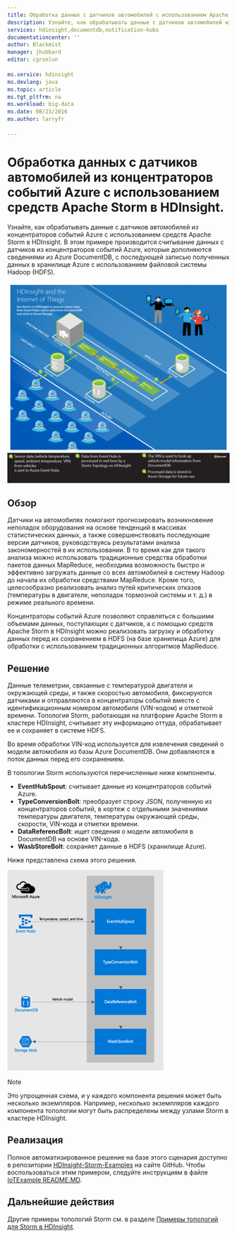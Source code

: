 ```yaml
---
title: Обработка данных с датчиков автомобилей с использованием Apache Storm в HDInsight | Microsoft Docs
description: Узнайте, как обрабатывать данные с датчиков автомобилей из концентраторов событий с использованием средств Apache Storm в HDInsight. Добавление модели данных из DocumentDB и сохранение выходных данных в хранилище.
services: hdinsight,documentdb,notification-hubs
documentationcenter: ''
author: Blackmist
manager: jhubbard
editor: cgronlun

ms.service: hdinsight
ms.devlang: java
ms.topic: article
ms.tgt_pltfrm: na
ms.workload: big-data
ms.date: 08/23/2016
ms.author: larryfr

---
```

# Обработка данных с датчиков автомобилей из концентраторов событий Azure с использованием средств Apache Storm в HDInsight.
Узнайте, как обрабатывать данные с датчиков автомобилей из концентраторов событий Azure с использованием средств Apache Storm в HDInsight. В этом примере производится считывание данных с датчиков из концентраторов событий Azure, которые дополняются сведениями из Azure DocumentDB, с последующей записью полученных данных в хранилище Azure с использованием файловой системы Hadoop (HDFS).

![HDInsight и схема архитектуры Интернета вещей (IoT)](./media/hdinsight-storm-iot-eventhub-documentdb/iot.png)

## Обзор
Датчики на автомобилях помогают прогнозировать возникновение неполадок оборудования на основе тенденций в массивах статистических данных, а также совершенствовать последующие версии датчиков, руководствуясь результатами анализа закономерностей в их использовании. В то время как для такого анализа можно использовать традиционные средства обработки пакетов данных MapReduce, необходима возможность быстро и эффективно загружать данные со всех автомобилей в систему Hadoop до начала их обработки средствами MapReduce. Кроме того, целесообразно реализовать анализ путей критических отказов (температуры в двигателе, неполадок тормозной системы и т. д.) в режиме реального времени.

Концентраторы событий Azure позволяют справляться с большими объемами данных, поступающих с датчиков, а с помощью средств Apache Storm в HDInsight можно реализовать загрузку и обработку данных перед их сохранением в HDFS (на базе хранилища Azure) для обработки с использованием традиционных алгоритмов MapReduce.

## Решение
Данные телеметрии, связанные с температурой двигателя и окружающей среды, и также скоростью автомобиля, фиксируются датчиками и отправляются в концентраторы событий вместе с идентификационным номером автомобиля (VIN-кодом) и отметкой времени. Топология Storm, работающая на платформе Apache Storm в кластере HDInsight, считывает эту информацию оттуда, обрабатывает ее и сохраняет в системе HDFS.

Во время обработки VIN-код используется для извлечения сведений о модели автомобиля из базы Azure DocumentDB. Они добавляются в поток данных перед его сохранением.

В топологии Storm используются перечисленные ниже компоненты.

* **EventHubSpout**: считывает данные из концентраторов событий Azure.
* **TypeConversionBolt**: преобразует строку JSON, полученную из концентраторов событий, в кортеж с отдельными значениями температуры двигателя, температуры окружающей среды, скорости, VIN-кода и отметки времени.
* **DataReferencBolt**: ищет сведения о модели автомобиля в DocumentDB на основе VIN-кода.
* **WasbStoreBolt**: сохраняет данные в HDFS (хранилище Azure).

Ниже представлена схема этого решения.

![топология Storm](./media/hdinsight-storm-iot-eventhub-documentdb/iottopology.png)

> [!NOTE]
> Это упрощенная схема, и у каждого компонента решения может быть несколько экземпляров. Например, несколько экземпляров каждого компонента топологии могут быть распределены между узлами Storm в кластере HDInsight.
> 
> 

## Реализация
Полное автоматизированное решение на базе этого сценария доступно в репозитории [HDInsight-Storm-Examples](https://github.com/hdinsight/hdinsight-storm-examples) на сайте GitHub. Чтобы воспользоваться этим примером, следуйте инструкциям в файле [IoTExample README.MD](https://github.com/hdinsight/hdinsight-storm-examples/blob/master/IotExample/README.md).

## Дальнейшие действия
Другие примеры топологий Storm см. в разделе [Примеры топологий для Storm в HDInsight](hdinsight-storm-example-topology.md).

<!---HONumber=AcomDC_0914_2016-->